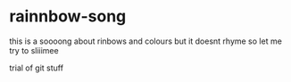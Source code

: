 # rainnbow-song

this is a soooong about rinbows
and colours
but it doesnt rhyme
so let me try to
sliiimee


trial of git stuff
